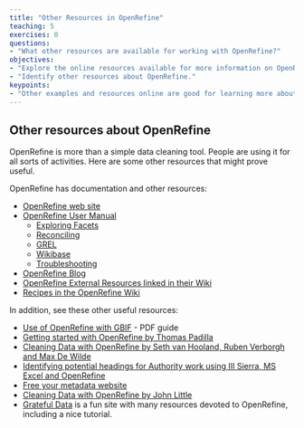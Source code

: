```yaml
---
title: "Other Resources in OpenRefine"
teaching: 5
exercises: 0
questions:
- "What other resources are available for working with OpenRefine?"
objectives:
- "Explore the online resources available for more information on OpenRefine."
- "Identify other resources about OpenRefine."
keypoints:
- "Other examples and resources online are good for learning more about OpenRefine"
---
```


## Other resources about OpenRefine

OpenRefine is more than a simple data cleaning tool. People are using it for all sorts of activities. Here are some other resources that might prove useful.

OpenRefine has documentation and other resources:

* [OpenRefine web site](https://openrefine.org/)
* [OpenRefine User Manual](https://docs.openrefine.org/)
  * [Exploring Facets](https://docs.openrefine.org/manual/facets)
  * [Reconciling](https://docs.openrefine.org/manual/reconciling)
  * [GREL](https://docs.openrefine.org/manual/grel)
  * [Wikibase](https://docs.openrefine.org/manual/wikibase/overview)
  * [Troubleshooting](https://docs.openrefine.org/manual/troubleshooting)
* [OpenRefine Blog](https://openrefine.org/category/blog.html)
* [OpenRefine External Resources linked in their Wiki](https://github.com/OpenRefine/OpenRefine/wiki/External-Resources)
* [Recipes in the OpenRefine Wiki](https://github.com/OpenRefine/OpenRefine/wiki/Recipes)

In addition, see these other useful resources:

* [Use of OpenRefine with GBIF](https://docs.gbif.org/course-dna-barcoding/course-docs/OpenRefine-Exercise3c-EN.pdf) - PDF guide
* [Getting started with OpenRefine by Thomas Padilla](https://thomaspadilla.org/dataprep/)
* [Cleaning Data with OpenRefine by Seth van Hooland, Ruben Verborgh and Max De Wilde](https://programminghistorian.org/en/lessons/cleaning-data-with-openrefine)
* [Identifying potential headings for Authority work using III Sierra, MS Excel and OpenRefine](https://epublications.marquette.edu/lib_fac/81/)
* [Free your metadata website](https://freeyourmetadata.org/)
* [Cleaning Data with OpenRefine by John Little](https://libjohn.github.io/openrefine/)
* [Grateful Data](https://github.com/scottythered/gratefuldata/wiki) is a fun site with many resources devoted to OpenRefine, including a nice tutorial.
